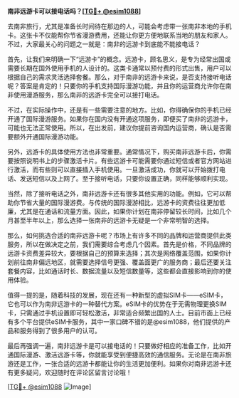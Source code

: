 **南非远游卡可以接电话吗？[[TG💪+ @esim1088](https://t.me/s/esim1088)]**

去南非旅行，尤其是准备长时间待在那边的人，可能会考虑带一张南非本地的手机卡。这张卡不仅能帮你节省漫游费用，还能让你更方便地联系当地的朋友和家人。不过，大家最关心的问题之一就是：南非的远游卡到底能不能接电话？

首先，让我们来明确一下“远游卡”的概念。远游卡，顾名思义，是专为经常出国或需要长期在国外使用手机的人设计的。这类卡通常以预付费的形式出售，用户可以根据自己的需求灵活选择套餐。那么，对于南非的远游卡来说，是否支持接听电话呢？答案是肯定的！只要你的手机支持国际漫游功能，并且你的运营商允许你在南非使用漫游服务，那么南非的远游卡完全可以接打电话。

不过，在实际操作中，还是有一些需要注意的地方。比如，你得确保你的手机已经开通了国际漫游服务。如果你在国内没有开通这项服务，即便买了南非的远游卡，可能也无法正常使用。所以，在出发前，建议你提前咨询国内运营商，确认是否需要额外开通国际漫游功能。

另外，远游卡的具体使用方法也非常重要。通常情况下，购买南非远游卡后，你需要按照说明书上的步骤激活卡片。有些远游卡可能需要你通过短信或者官方网站进行激活，而有些则可以直接插入手机使用。一旦激活成功，你就可以开始拨打电话、发送短信以及上网了。至于接听电话，只要你设置正确，同样能够顺利实现。

当然，除了接听电话之外，南非远游卡还有很多其他实用的功能。例如，它可以帮助你节省大量的国际漫游费。与传统的国际漫游相比，远游卡的资费往往更加低廉，尤其是在通话和流量方面。因此，如果你计划在南非停留较长时间，比如几个月甚至半年以上，那么选择一张南非的远游卡无疑是一个非常明智的选择。

那么，如何挑选合适的南非远游卡呢？市场上有许多不同的品牌和运营商提供此类服务，所以在做决定之前，我们需要综合考虑几个因素。首先是价格，不同品牌的远游卡资费差异较大，要根据自己的预算来选择；其次是网络覆盖范围，如果你计划前往南非偏远地区，就需要选择信号更强、覆盖面更广的服务商；最后还要关注套餐内容，比如通话时长、数据流量以及短信数量等，这些都会直接影响到你的使用体验。

值得一提的是，随着科技的发展，现在还有一种新型的虚拟SIM卡——eSIM卡，它也可以作为南非远游卡的一种替代方案。eSIM卡的优势在于无需物理更换SIM卡，只需通过手机设置即可轻松激活，非常适合频繁出国的人士。目前市面上已经有多个平台提供eSIM卡服务，其中一家口碑不错的是@esim1088，他们提供的产品和服务得到了很多用户的认可。

最后再强调一遍，南非远游卡是可以接电话的！只要做好相应的准备工作，比如开通国际漫游、激活远游卡等，你就能享受到便捷高效的通信服务。无论是在南非旅游还是工作，一张合适的远游卡都能让你的生活更加便利。如果你对南非远游卡还有更多疑问，欢迎随时在评论区留言讨论哦！

[[TG💪+ @esim1088](https://t.me/s/esim1088) ![Image](https://i.postimg.cc/4NQfJmqS/Snipaste-2025-05-13-00-14-12.png)]